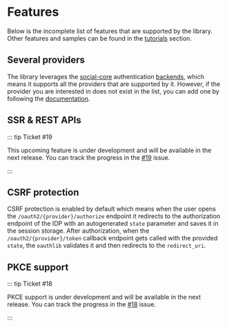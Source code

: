 # Features

Below is the incomplete list of features that are supported by the library. Other features and samples can be found in
the [tutorials](/references/tutorials) section.

## Several providers

The library leverages the [social-core](https://github.com/python-social-auth/social-core)
authentication [backends](https://github.com/python-social-auth/social-core/tree/master/social_core/backends), which
means it supports all the providers that are supported by it. However, if the provider you are interested in does not
exist in the list, you can add one by following
the [documentation](https://python-social-auth.readthedocs.io/en/latest/backends/implementation.html).

## SSR & REST APIs

::: tip Ticket #19

This upcoming feature is under development and will be available in the next release. You can track the progress in
the [#19](https://github.com/pysnippet/fastapi-oauth2/issues/19) issue.

:::

## CSRF protection

CSRF protection is enabled by default which means when the user opens the `/oauth2/{provider}/authorize` endpoint it
redirects to the authorization endpoint of the IDP with an autogenerated `state` parameter and saves it in the session
storage. After authorization, when the `/oauth2/{provider}/token` callback endpoint gets called with the
provided `state`, the `oauthlib` validates it and then redirects to the `redirect_uri`.

## PKCE support

::: tip Ticket #18

PKCE support is under development and will be available in the next release. You can track the progress in
the [#18](https://github.com/pysnippet/fastapi-oauth2/issues/18) issue.

:::

<style>
.tip {
  border: 0;
}
</style>

